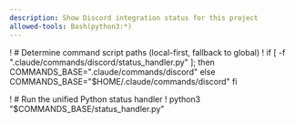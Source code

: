 ```yaml
---
description: Show Discord integration status for this project
allowed-tools: Bash(python3:*)
---
```


! # Determine command script paths (local-first, fallback to global)
! if [ -f ".claude/commands/discord/status_handler.py" ]; then
   COMMANDS_BASE=".claude/commands/discord"
 else
   COMMANDS_BASE="$HOME/.claude/commands/discord"
 fi

! # Run the unified Python status handler
! python3 "$COMMANDS_BASE/status_handler.py"